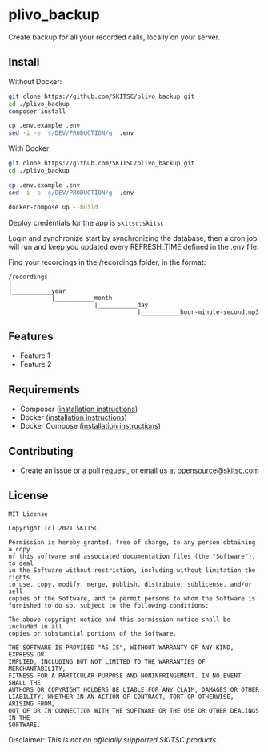 # plivo_backup
Create backup for all your recorded calls, locally on your server.

## Install

Without Docker:
```bash
git clone https://github.com/SKITSC/plivo_backup.git
cd ./plivo_backup
composer install

cp .env.example .env
sed -i -e 's/DEV/PRODUCTION/g' .env
```

With Docker:
```bash
git clone https://github.com/SKITSC/plivo_backup.git
cd ./plivo_backup

cp .env.example .env
sed -i -e 's/DEV/PRODUCTION/g' .env

docker-compose up --build
```

Deploy credentials for the app is `skitsc:skitsc`

Login and synchronize start by synchronizing the database, then a cron job will run and keep you updated every REFRESH_TIME defined in the .env file.

Find your recordings in the /recordings folder, in the format:

```
/recordings
|
|___________year
            |___________month
                        |___________day
                                    |___________hour-minute-second.mp3
```

## Features

* Feature 1
* Feature 2

## Requirements

* Composer ([installation instructions](https://getcomposer.org/doc/00-intro.md))
* Docker ([installation instructions](https://docs.docker.com/install/))
* Docker Compose ([installation instructions](https://docs.docker.com/compose/install/))

## Contributing

* Create an issue or a pull request, or email us at opensource@skitsc.com

## License

```text
MIT License

Copyright (c) 2021 SKITSC

Permission is hereby granted, free of charge, to any person obtaining a copy
of this software and associated documentation files (the "Software"), to deal
in the Software without restriction, including without limitation the rights
to use, copy, modify, merge, publish, distribute, sublicense, and/or sell
copies of the Software, and to permit persons to whom the Software is
furnished to do so, subject to the following conditions:

The above copyright notice and this permission notice shall be included in all
copies or substantial portions of the Software.

THE SOFTWARE IS PROVIDED "AS IS", WITHOUT WARRANTY OF ANY KIND, EXPRESS OR
IMPLIED, INCLUDING BUT NOT LIMITED TO THE WARRANTIES OF MERCHANTABILITY,
FITNESS FOR A PARTICULAR PURPOSE AND NONINFRINGEMENT. IN NO EVENT SHALL THE
AUTHORS OR COPYRIGHT HOLDERS BE LIABLE FOR ANY CLAIM, DAMAGES OR OTHER
LIABILITY, WHETHER IN AN ACTION OF CONTRACT, TORT OR OTHERWISE, ARISING FROM,
OUT OF OR IN CONNECTION WITH THE SOFTWARE OR THE USE OR OTHER DEALINGS IN THE
SOFTWARE.
```

Disclaimer: _This is not an officially supported SKITSC products._